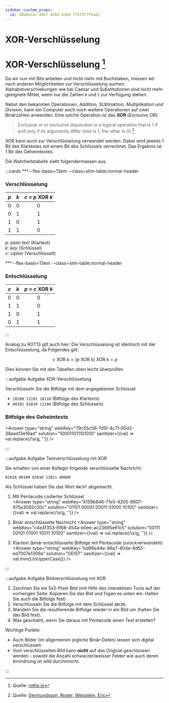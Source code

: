 ```yaml
---
sidebar_custom_props:
  id: 38b6e2ac-d4e7-42bd-b2b0-f757577f5a82
---
```


# XOR-Verschlüsselung


# XOR-Verschlüsselung [^1]

Da wir nun mit Bits arbeiten und nicht mehr mit Buchstaben, müssen wir nach anderen Möglichkeiten zur Verschlüsselung suchen. Alphabetverschiebungen wie bei Caesar und Substitutionen sind nicht mehr geeignete Mittel, wenn nur die Zahlen `0` und `1` zur Verfügung stehen.

Nebst den bekannten Operationen,  *Addition, SUbtraktion, Multiplikation und Division*, kann ein Computer auch noch weitere Operationen auf zwei Binärzahlen anwenden. Eine solche Operation ist das **XOR** (*Exclusive OR*):

> Exclusive or or exclusive disjunction is a logical operation that is 1 if and only if its arguments differ (one is 1, the other is 0).[^2]

XOR kann auch zur Verschlüsselung verwendet werden. Dabei wird jeweils 1 Bit des Klartextes mit einem Bit des Schlüssels verrechnet. Das Ergebnis ist 1 Bit des Geheimtextes.

Die Wahrheitstabelle sieht folgendermassen aus:

:::cards
***--flex-basis=13em --class=slim-table;normal-header

### Verschlüsselung

|  *p*  |  *k*  | *c* = *p* **XOR** *k* |
| :---: | :---: | :-------------------: |
|   0   |   0   |           0           |
|   0   |   1   |           1           |
|   1   |   0   |           1           |
|   1   |   1   |           0           |

*p*: *plain text* (Klartext) <br/>
*k*: *key* (Schlüssel) <br/>
*c*: *cipher* (Verschlüsselt)

***--flex-basis=13em --class=slim-table;normal-header

### Entschlüsselung

|  *c*  |  *k*  | *p* = *c* **XOR** *k* |
| :---: | :---: | :-------------------: |
|   0   |   0   |           0           |
|   1   |   1   |           0           |
|   1   |   0   |           1           |
|   0   |   1   |           1           |

:::

Analog zu ROT13 gilt auch hier: Die Verschlüsselung ist identisch mit der Entschlüsselung, da Folgendes gilt:

$$\
c \text{ XOR } k = (p \text{ XOR } k) \text{ XOR } k = p$$

Dies können Sie mit den Tabellen oben leicht überprüfen.

:::aufgabe Aufgabe XOR-Verschlüsselung

Verschlüsseln Sie die Bitfolge mit dem angegebenen Schlüssel

- `10100 11101 10110` (Bitfolge des Klartexts)
- `00101 01010 11100` (Bitfolge des Schlüssels)

### Bitfolge des Geheimtexts
<Answer type="string" webKey="79c55c56-7d5f-4c7f-95d3-38aed13e16ad" solution="100011011101010" sanitizer={(val) => val.replace(/\s/g, '')} />

:::


:::aufgabe Aufgabe Textverschlüsselung mit XOR

Sie erhalten von einer Kollegin folgende verschlüsselte Nachricht:
```
01010 00100 01010 11011 00000
```

Als Schlüssel haben Sie das Wort `MACHT` abgemacht.

1. Mit Pentacode codierter Schlüssel  
<Answer type="string" webKey="4159b846-71e5-4205-9907-975e3092c00c" solution="01101 00001 00011 01000 10100" sanitizer={(val) => val.replace(/\s/g, '')} />

2. Binär entschlüsselte Nachricht
<Answer type="string" webKey="c4e4f353-6f68-454a-b0ee-ac23695e61c5" solution="00111 00101 01001 10011 10100" sanitizer={(val) => val.replace(/\s/g, '')} />

3. Klartext (binär entschlüsselte Bitfolge mit Pentacode zurückverwandeln)
<Answer type="string" webKey="bd96e44e-96a7-404e-8d55-ed7007e1309a" solution="GEIST" sanitizer={(val) => val.trim().toUpperCase()} />

:::



:::aufgabe Aufgabe Bildverschlüsselung mit XOR

1. Zeichnen Sie ein 5x5-Pixel-Bild (mit Hilfe des interaktiven Tools auf der vorherigen Seite: Kopieren Sie das Bild und fügen es unten ein. Halten Sie auch die Bitfolge fest)
2. Verschlüsseln Sie die Bitfolge mit dem Schlüssel `ABCDE`.
3. Wandeln Sie die resultierende Bitfolge wieder in ein Bild um (halten Sie das Bild fest).
4. Was geschieht, wenn Sie daraus mit Pentacode einen Text erstellen?

<Answer type="text" webKey="87a642b5-0a0b-4da3-a808-a4629294f359" />

<Solution webKey="e445b1ac-3c01-4268-9f57-796c401258a8">

Wichtige Punkte:
- Auch Bilder (im allgemeinen jegliche Binär-Daten) lassen sich digital verschlüsseln
- Vom verschlüsselten Bild kann **nicht** auf das Original geschlossen werden - sowohl die Anzahl schwarzer/weisser Felder wie auch deren Anordnung ist wild durchmischt. 

</Solution>

:::

<Answer type="text" webKey="b978535b-b455-4a60-aa44-8a32aac4a899" placeholder="Notizen..."  />

[^1]: Quelle: [rothe.io](https://rothe.io/?b=crypto&p=353789)
[^2]: Quelle: [Germundsson, Roger; Weisstein, Eric](http://mathworld.wolfram.com/XOR.html)
